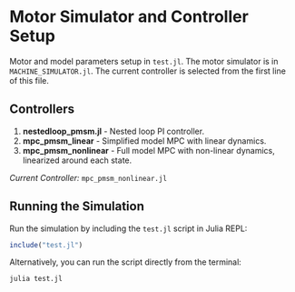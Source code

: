 # Motor Simulator and Controller Setup

Motor and model parameters setup in `test.jl`. 
The motor simulator is in `MACHINE_SIMULATOR.jl`. 
The current controller is selected from the first line of this file.

## Controllers
1. **nestedloop_pmsm.jl** - Nested loop PI controller.
2. **mpc_pmsm_linear** - Simplified model MPC with linear dynamics.
3. **mpc_pmsm_nonlinear** - Full model MPC with non-linear dynamics, linearized around each state.

*Current Controller:* `mpc_pmsm_nonlinear.jl`

## Running the Simulation
Run the simulation by including the `test.jl` script in Julia REPL:
```julia
include("test.jl")
```

Alternatively, you can run the script directly from the terminal:
```shell
julia test.jl
```

